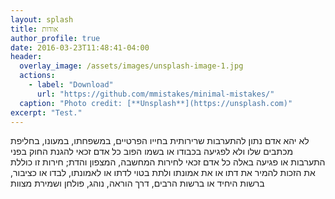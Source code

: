 ```yaml
---
layout: splash
title: אודות
author_profile: true
date: 2016-03-23T11:48:41-04:00
header:
  overlay_image: /assets/images/unsplash-image-1.jpg
  actions:
    - label: "Download"
      url: "https://github.com/mmistakes/minimal-mistakes/"
  caption: "Photo credit: [**Unsplash**](https://unsplash.com)"
excerpt: "Test."
---
```


לא יהא אדם נתון להתערבות שרירותית בחייו הפרטיים, במשפחתו, במעונו, בחליפת מכתבים שלו ולא לפגיעה בכבודו או בשמו הפוב כל אדם זכאי להגנת החוק בפני התערבות או פגיעה באלה כל אדם זכאי לחירות המחשבה, המצפון והדת; חירות זו כוללת את הזכות להמיר את דתו או את אמונתו ולתת בטוי לדתו או לאמונתו, לבדו או כציבור, ברשות היחיד או ברשות הרבים, דרך הוראה, נוהג, פולחן ושמירת מצוות